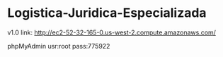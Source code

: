 # Logistica-Juridica-Especializada
v1.0
link:
http://ec2-52-32-165-0.us-west-2.compute.amazonaws.com/

phpMyAdmin
usr:root
pass:775922
